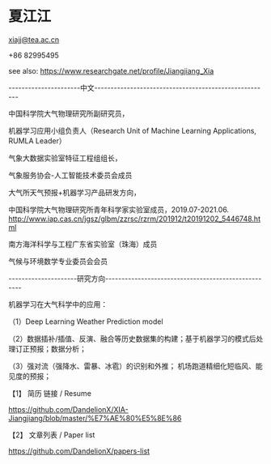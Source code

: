 # 夏江江

xiajj@tea.ac.cn

+86 82995495

see also: https://www.researchgate.net/profile/Jiangjiang_Xia


----------------------中文------------------------------------------------------

中国科学院大气物理研究所副研究员，

机器学习应用小组负责人（Research Unit of Machine Learning Applications, RUMLA Leader）

气象大数据实验室特征工程组组长，

气象服务协会-人工智能技术委员会成员

大气所天气预报+机器学习产品研发方向，

中国科学院大气物理研究所青年科学家实验室成员，2019.07-2021.06.   http://www.iap.cas.cn/jgsz/glbm/zzrsc/rzrm/201912/t20191202_5446748.html

南方海洋科学与工程广东省实验室（珠海）成员

气候与环境数学专业委员会会员

---------------------研究方向----------------------------------------------------

机器学习在大气科学中的应用：

  （1）Deep Learning Weather Prediction model
  
  （2）数据插补/插值、反演、融合等历史数据集的构建；基于机器学习的模式后处理订正预报；数据分析；
  
  （3）强对流（强降水、雷暴、冰雹）的识别和外推； 机场跑道精细化短临风、能见度的预报；
  



【1】 简历 链接 / Resume

https://github.com/DandelionX/XIA-Jiangjiang/blob/master/%E7%AE%80%E5%8E%86


【2】 文章列表 / Paper list

https://github.com/DandelionX/papers-list














